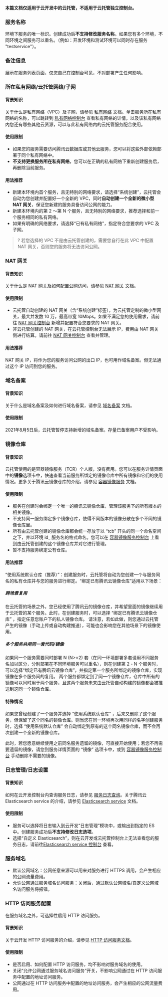**本篇文档仅适用于云开发中的云托管，不适用于云托管独立控制台。**

### 服务名称

环境下服务的唯一标识。创建成功后**不支持修改服务名称**。如果您有多个环境，不同环境之间服务可以重名。（例如：开发环境和测试环境可以同时存在服务 "testservice"）。

### 备注信息

展示在服务列表页面，仅您自己在控制台可见，不对部署产生任何影响。

### 所在私有网络/云托管网络/子网

#### 背景知识

关于什么是私有网络（VPC）及子网，请参见 [私有网络](https://cloud.tencent.com/document/product/215) 文档。单击服务所在私有网络的名称，可以跳转到 [私有网络控制台](https://console.cloud.tencent.com/vpc) 查看私有网络的详情，以及该私有网络内您还有哪些其他云资源，可以与此私有网络内的云托管服务配合使用。

#### 使用限制

- 如果您的服务需要访问腾讯云数据库或其他云服务，您可以将这些外部依赖部署于同个私有网络中。
- **不支持更换服务所在私有网络**，您可以在正确的私有网络下重新创建服务后，再删除当前服务。

#### 用法推荐

- 新建本环境内首个服务，且无特别的网络要求，请选择“系统创建”，云托管会自动为您创建并配置好一个全新的 VPC，同时**自动创建一个全新的微小型 NAT 网关**，保证您新建的服务具备访问公网的能力。
- 新建本环境内的第 2 ～第 N 个服务，且无特别的网络要求，推荐选择和前一个服务相同的私有网络。
- 如果有明确的网络要求，请选择“已有私有网络”，指定符合您要求的 VPC 及子网。

>? 若您选择的 VPC 不是由云托管创建的，需要您自行在此 VPC 中配置 NAT 网关，否则您的服务将无法访问公网。

### NAT 网关

#### 背景知识

关于什么是 NAT 网关及如何配置公网访问，请参见 [NAT 网关](https://cloud.tencent.com/document/product/552) 文档。

#### 使用限制

- 云托管自动创建的 NAT 网关（含“系统创建”标签），为云托管定制的微小型网关，最大并发数 10 万，最高带宽 10Mbps。如果不满足您的使用需求，请前往 [NAT 网关控制台](https://console.cloud.tencent.com/vpc/nat) 新增并配置符合您要求的 NAT 网关。
- 非云托管创建的 NAT 网关，在云托管控制台无法展示 IP，费用由 NAT 网关侧进行结算。请前往 [NAT 网关控制台](https://console.cloud.tencent.com/vpc/nat) 查看并管理。

#### 用法推荐

NAT 网关 IP，将作为您的服务访问公网的出口 IP，也可用作域名备案。但无法通过这个 IP 访问到您的服务。

### 域名备案

#### 背景知识

关于什么是域名备案及如何进行域名备案，请参见 [域名备案](https://cloud.tencent.com/document/product/1243/49364) 文档。

#### 使用限制

2021年8月5日后，云托管暂停支持新增的域名备案。存量已备案用户不受影响。

### 镜像仓库


#### 背景知识

云托管使用的是容器镜像服务（TCR）个人版，没有费用。您可以在服务详情页面中的**镜像**选项卡中，快速查看当前服务所绑定的镜像仓库中所有镜像和它们的使用情况。更多关于腾讯云镜像仓库的介绍，请参见 [容器镜像服务](https://cloud.tencent.com/document/product/1141) 文档。

#### 使用限制

- 服务在创建时会绑定一个唯一的腾讯云镜像仓库，管理该服务下的所有版本的相关镜像。
- 不支持同一服务绑定多个镜像仓库，使得不同版本的镜像分散在多个不同的镜像仓库里。
- 所有由云托管创建的镜像仓库都会统一存放于以 “tcb” 开头的同一个命名空间之下，并以环境 id\_ 服务名的格式命名。您可以在 [容器镜像服务控制台](https://console.cloud.tencent.com/tcr) 上看到由云托管创建的这个镜像仓库并对它进行管理。
- 暂不支持服务绑定公有仓库。

#### 用法推荐

“使用系统默认仓库（推荐）”：创建服务时，云托管将自动为您创建一个与服务同名的私有仓库并与您的服务进行绑定。“绑定已有腾讯云镜像仓库”适用以下场景：
##### 跨场景复用
   在云托管的场景之外，您已经使用了腾讯云的镜像仓库，并希望里面的镜像继续用于云托管的某个服务。此时，在创建服务时，可以选择 “绑定已有腾讯云镜像仓库” ，指定任意您账户下的私人镜像仓库。
   请注意，若如此做，则您通过云托管产生的镜像（手动上传或自动构建推送），可能也会影响您在其他场景下的镜像使用。

##### 多个服务共用同一套代码/镜像
   如果同一个服务需要同时部署 N (N>=2) 套（在同一环境部署多套请用不同服务名加以区分，分别部署在不同环境服务可以重名），则在创建第 2 - N 个服务时，可以选择“绑定已有腾讯云镜像仓库”，并指定第一个服务所绑定的镜像仓库，实现镜像在多个服务间的复用。
   两个服务都绑定到了同一个镜像仓库，仓库中所有的镜像可以同时用于两个服务，且这两个服务未来由云托管自动构建的镜像都会被推送到这同一个镜像仓库。

#### 特殊情况

如果您曾经创建了一个服务并选择 “使用系统默认仓库” ，后来又删除了这个服务，但保留了这个同名的镜像仓库。则当您在同一环境再次用同样的名字创建服务时，选择 “使用系统默认仓库” 会自动绑定到原有的这个同名镜像仓库，而不会再次创建一个全新的镜像仓库。

此时，若您愿意继续使用之前同名服务遗留的镜像，可直接开始使用；若您不再需要遗留的镜像，请您到服务详情页面的 “镜像” 选项卡中，或到 [容器镜像服务控制台](https://console.cloud.tencent.com/tcr) 手动删除不需要的镜像。

### 日志管理/日志设置

#### 背景知识

如何在云开发控制台内查询服务日志，请参见 [服务日志查询](https://cloud.tencent.com/document/product/1243/46132)。关于腾讯云 Elasticsearch service 的介绍，请参见 [Elasticsearch service](https://cloud.tencent.com/document/product/845) 文档。

#### 使用限制

- 服务可以选择将日志输入到云开发“日志管理”模块中，或输出到指定的 ES 中。创建服务成功后**不支持修改日志选项**。
- 选择“自定义 Elasticsearch”，则在云开发或云托管控制台上无法查看您的服务日志，请前往[Elasticsearch service 控制台](https://console.cloud.tencent.com/es) 查看。

### 服务域名

- 默认公网域名：公网任意来源可以用来对服务进行 HTTPS 调用，会产生相应的公网流量费用。
- 允许公网通过服务域名访问服务：关闭后，通过默认公网域名/自定义公网域名访问服务将报错。

### HTTP 访问服务配置

在服务域名之外，可选择性启用 HTTP 访问服务。

#### 背景知识

关于云开发 HTTP 访问服务的介绍，请参见 [HTTP 访问服务文档](https://cloud.tencent.com/document/product/876/41728)。

#### 使用限制

- 是否启用、如何配置 HTTP 访问服务，均不影响对服务域名的使用。
- 关闭“允许公网通过服务域名访问服务”开关，不影响公网通过在 HTTP 访问服务中配置的地址访问服务。
- 公网通过在 HTTP 访问服务中配置的地址访问服务，会产生相应的公网流量费用。
